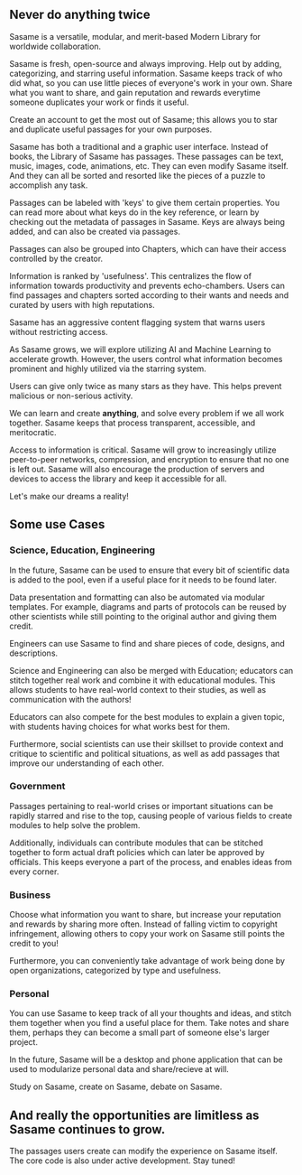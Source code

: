 ## Never do anything twice

Sasame is a versatile, modular, and merit-based Modern Library for worldwide collaboration. 
                          

Sasame is fresh, open-source and always improving. Help out by adding, categorizing, and starring useful information. Sasame keeps track of who did what, so you can use little pieces of everyone's work in your own. Share what you want to share, and gain reputation and rewards everytime someone duplicates your work or finds it useful.
                          

Create an account to get the most out of Sasame; this allows you to star and duplicate useful passages for your own purposes.
                          

Sasame has both a traditional and a graphic user interface. Instead of books, the Library of Sasame has passages. These passages can be text, music, images, code, animations, etc. They can even modify Sasame itself. And they can all be sorted and resorted like the pieces of a puzzle to accomplish any task.
                          

Passages can be labeled with 'keys' to give them certain properties. You can read more about what keys do in the key reference, or learn by checking out the metadata of passages in Sasame. Keys are always being added, and can also be created via passages.
                          

Passages can also be grouped into Chapters, which can have their access controlled by the creator.
                          

Information is ranked by 'usefulness'. This centralizes the flow of information towards productivity and prevents echo-chambers. Users can find passages and chapters sorted according to their wants and needs and curated by users with high reputations.
                          

Sasame has an aggressive content flagging system that warns users without restricting access.


As Sasame grows, we will explore utilizing AI and Machine Learning to accelerate growth. However, the users control what information becomes prominent and highly utilized via the starring system.


Users can give only twice as many stars as they have. This helps prevent malicious or non-serious activity.


We can learn and create **anything**, and solve every problem if we all work together. Sasame keeps that process transparent, accessible, and meritocratic.
                          

Access to information is critical. Sasame will grow to increasingly utilize peer-to-peer networks, compression, and encryption to ensure that no one is left out. Sasame will also encourage the production of servers and devices to access the library and keep it accessible for all.


Let's make our dreams a reality!

## Some use Cases

### Science, Education, Engineering

In the future, Sasame can be used to ensure that every bit of scientific data is added to the pool, even if a useful place for it needs to be found later.

Data presentation and formatting can also be automated via modular templates. For example, diagrams and parts of protocols can be reused by other scientists while still pointing to the original author and giving them credit.

Engineers can use Sasame to find and share pieces of code, designs, and descriptions.

Science and Engineering can also be merged with Education; educators can stitch together real work and combine it with educational modules. This allows students to have real-world context to their studies, as well as communication with the authors!

Educators can also compete for the best modules to explain a given topic, with students having choices for what works best for them.

Furthermore, social scientists can use their skillset to provide context and critique to scientific and political situations, as well as add passages that improve our understanding of each other.

### Government

Passages pertaining to real-world crises or important situations can be rapidly starred and rise to the top, causing people of various fields to create modules to help solve the problem.

Additionally, individuals can contribute modules that can be stitched together to form actual draft policies which can later be approved by officials. This keeps everyone a part of the process, and enables ideas from every corner.

### Business

Choose what information you want to share, but increase your reputation and rewards by sharing more often. Instead of falling victim to copyright infringement, allowing others to copy your work on Sasame still points the credit to you!

Furthermore, you can conveniently take advantage of work being done by open organizations, categorized by type and usefulness.

### Personal

You can use Sasame to keep track of all your thoughts and ideas, and stitch them together when you find a useful place for them. Take notes and share them, perhaps they can become a small part of someone else's larger project.

In the future, Sasame will be a desktop and phone application that can be used to modularize personal data and share/recieve at will.

Study on Sasame, create on Sasame, debate on Sasame.


## And really the opportunities are limitless as Sasame continues to grow.

The passages users create can modify the experience on Sasame itself. The core code is also under active development. Stay tuned!